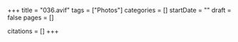 +++
title = "036.avif"
tags = ["Photos"]
categories = []
startDate = ""
draft = false
pages = []

citations = []
+++
